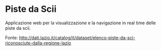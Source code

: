 # Piste da Scii

Applicazione web per la visualizzazione e la navigazione in real time delle piste da scii.

Fonte: http://dati.lazio.it/catalog/it/dataset/elenco-piste-da-sci-riconosciute-dalla-regione-lazio
